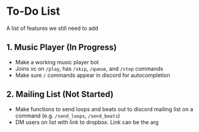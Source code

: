 # To-Do List
A list of features we still need to add

## 1. Music Player (In Progress)
* Make a working music player bot
* Joins vc on `/play`, has `/skip`, `/queue`, and `/stop` commands
* Make sure `/` commands appear in discord for autocompletion

## 2. Mailing List (Not Started)
* Make functions to send loops and beats out to discord mailing list on a command (e.g. `/send_loops`, `/send_beats`)
* DM users on list with link to dropbox. Link can be the arg
